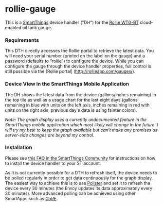 # rollie-gauge
This is a [SmartThings](http://smartthings.com) device handler ("DH") for the [Rollie WTG-BT](http://fuelminder.biz/rollie%20systems/wtg1%20remote%20tank%20gauge.html) cloud-enabled oil tank gauge. 

### Requirements
This DTH directly accesses the Rollie portal to retrieve the latest data.  You will need your serial number (printed on the label on the gauge) and a password (defaults to "rollie") to configure the device.  While you can configure the gauge through the device handler properties, full control is still possible via the [Rollie portal] (http://rollieapp.com/gauges/).

### Device View in the SmartThings Mobile Application
The DH shows the latest data from the device (gallons/inches remaining) in the top tile as well as a usage chart for the last eight days (gallons remaining in blue with units on the left axis, inches remaining in red with units on the right axis; previous day's data is using fainter colors).

*Note: The graph display uses a currently undocumented feature in the SmartThings mobile application which most likely will change in the future. I will try my best to keep the graph available but can't make any promises as server-side changes are beyond my control.*

### Installation
Please see [this FAQ in the SmartThings Community](https://community.smartthings.com/t/faq-an-overview-of-using-custom-code-in-smartthings/16772) for instructions on how to install the device handler to your ST account.

As it is not currently possible for a DTH to refresh itself, the device needs to be polled regularly in order to get data continuously for the graph display. The easiest way to achieve this is to use [Pollster](https://community.smartthings.com/t/pollster-a-smartthings-polling-daemon/3447) and set it to refresh the device every 30 minutes (the Envoy updates its data approximately every 30 minutes). More advanced polling can be achieved using other SmartApps such as [*CoRE*](https://community.smartthings.com/t/release-candidate-core-communitys-own-rule-engine/57972).
